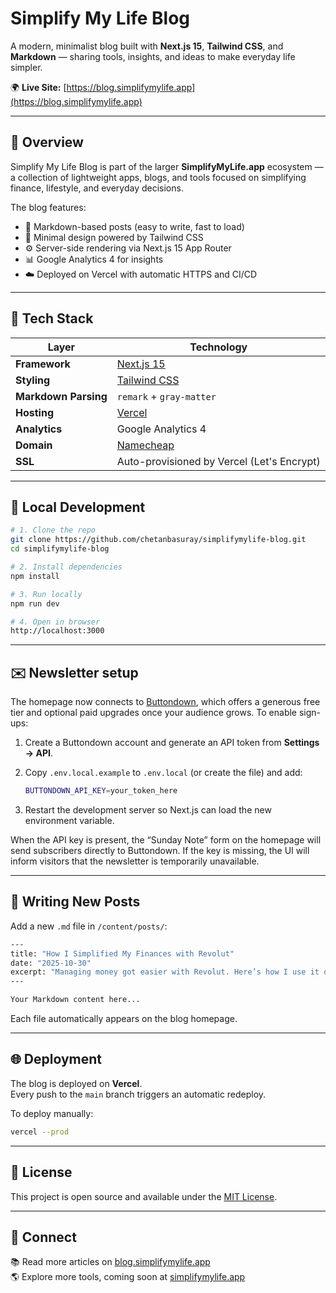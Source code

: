 # Simplify My Life Blog

A modern, minimalist blog built with **Next.js 15**, **Tailwind CSS**, and **Markdown** — sharing tools, insights, and ideas to make everyday life simpler.

🌍 **Live Site:** [https://blog.simplifymylife.app](https://blog.simplifymylife.app)

---

## 🧭 Overview

Simplify My Life Blog is part of the larger **SimplifyMyLife.app** ecosystem — a collection of lightweight apps, blogs, and tools focused on simplifying finance, lifestyle, and everyday decisions.

The blog features:

- 📰 Markdown-based posts (easy to write, fast to load)  
- 🎨 Minimal design powered by Tailwind CSS  
- ⚙️ Server-side rendering via Next.js 15 App Router  
- 📊 Google Analytics 4 for insights  
- ☁️ Deployed on Vercel with automatic HTTPS and CI/CD  

---

## 🧩 Tech Stack

| Layer | Technology |
|-------|-------------|
| **Framework** | [Next.js 15](https://nextjs.org/) |
| **Styling** | [Tailwind CSS](https://tailwindcss.com/) |
| **Markdown Parsing** | `remark` + `gray-matter` |
| **Hosting** | [Vercel](https://vercel.com/) |
| **Analytics** | Google Analytics 4 |
| **Domain** | [Namecheap](https://www.namecheap.com/) |
| **SSL** | Auto-provisioned by Vercel (Let's Encrypt) |

---

## 🚀 Local Development

```bash
# 1. Clone the repo
git clone https://github.com/chetanbasuray/simplifymylife-blog.git
cd simplifymylife-blog

# 2. Install dependencies
npm install

# 3. Run locally
npm run dev

# 4. Open in browser
http://localhost:3000
```

---

## ✉️ Newsletter setup

The homepage now connects to [Buttondown](https://buttondown.email/), which offers a generous free tier and optional paid upgrades once your audience grows. To enable sign-ups:

1. Create a Buttondown account and generate an API token from **Settings → API**.
2. Copy `.env.local.example` to `.env.local` (or create the file) and add:

   ```bash
   BUTTONDOWN_API_KEY=your_token_here
   ```

3. Restart the development server so Next.js can load the new environment variable.

When the API key is present, the “Sunday Note” form on the homepage will send subscribers directly to Buttondown. If the key is missing, the UI will inform visitors that the newsletter is temporarily unavailable.

---

## 🧠 Writing New Posts

Add a new `.md` file in `/content/posts/`:

```bash
---
title: "How I Simplified My Finances with Revolut"
date: "2025-10-30"
excerpt: "Managing money got easier with Revolut. Here’s how I use it day-to-day."
---

Your Markdown content here...
```

Each file automatically appears on the blog homepage.

---

## 🌐 Deployment

The blog is deployed on **Vercel**.  
Every push to the `main` branch triggers an automatic redeploy.

To deploy manually:

```bash
vercel --prod
```

---

## 🧾 License

This project is open source and available under the [MIT License](LICENSE).

---

## 💬 Connect

📚 Read more articles on [blog.simplifymylife.app](https://blog.simplifymylife.app)  
🌎 Explore more tools, coming soon at [simplifymylife.app](https://simplifymylife.app)
